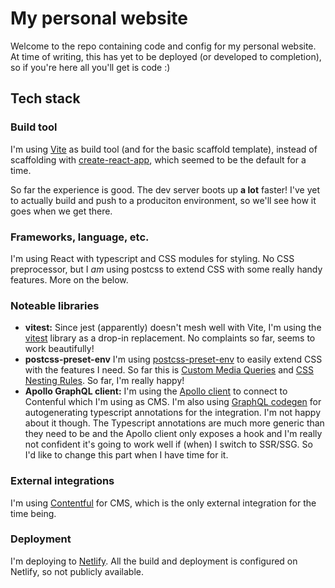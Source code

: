 # My personal website

Welcome to the repo containing code and config for my personal website.
At time of writing, this has yet to be deployed (or developed to completion), so if you're here
all you'll get is code :)

## Tech stack

### Build tool

I'm using [Vite](https://vitejs.dev/) as build tool (and for the basic scaffold template), instead of
scaffolding with [create-react-app](https://github.com/facebook/create-react-app), which seemed to be the default for a time.

So far the experience is good. The dev server boots up **a lot** faster! I've yet to actually
build and push to a produciton environment, so we'll see how it goes when we get there.

### Frameworks, language, etc.

I'm using React with typescript and CSS modules for styling. No CSS preprocessor, but I _am_
using postcss to extend CSS with some really handy features. More on the below.

### Noteable libraries

-   **vitest:** Since jest (apparently) doesn't mesh well with Vite, I'm using the [vitest](https://vitest.dev/) library as a drop-in replacement. No complaints so far, seems to work
    beautifully!
-   **postcss-preset-env** I'm using [postcss-preset-env](https://preset-env.cssdb.org/) to
    easily extend CSS with the features I need. So far this is [Custom Media Queries](https://preset-env.cssdb.org/features/#custom-media-queries) and [CSS Nesting Rules](https://preset-env.cssdb.org/features/#nesting-rules). So far, I'm really happy!
-   **Apollo GraphQL client:** I'm using the [Apollo client](https://www.apollographql.com/docs/react/) to connect to Contenful which I'm using as CMS. I'm also using [GraphQL codegen](https://the-guild.dev/graphql/codegen) for autogenerating typescript annotations for the integration. I'm not happy about it though. The Typescript annotations are much more generic than they need to be and the Apollo client only exposes a hook and I'm really not confident it's going to work well if (when) I switch to SSR/SSG. So I'd like to change this part when I have time for it.

### External integrations

I'm using [Contentful](https://www.contentful.com/) for CMS, which is the only external integration for the time being.

### Deployment

I'm deploying to [Netlify](https://netlify.com). All the build and deployment is configured on Netlify, so not publicly available.
